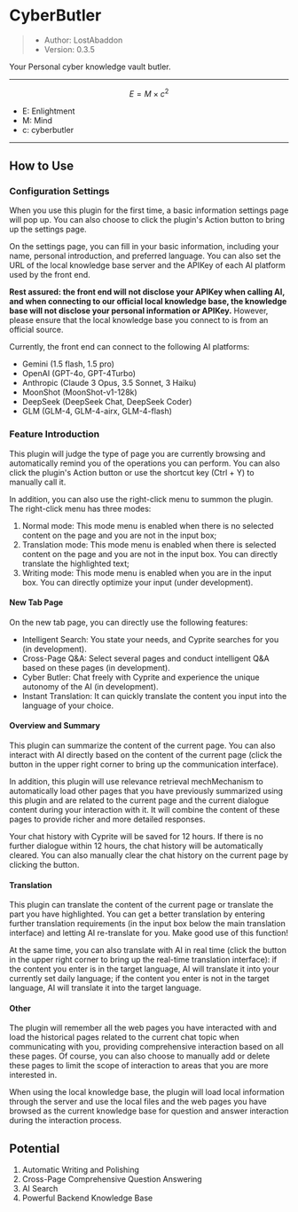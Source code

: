 #	CyberButler

> -	Author: LostAbaddon
> -	Version: 0.3.5

Your Personal cyber knowledge vault butler.

---

$$
E = M \times c^2
$$

-	E: Enlightment
-	M: Mind
-	c: cyberbutler

---

##	How to Use

###	Configuration Settings

When you use this plugin for the first time, a basic information settings page will pop up. You can also choose to click the plugin's Action button to bring up the settings page.

On the settings page, you can fill in your basic information, including your name, personal introduction, and preferred language. You can also set the URL of the local knowledge base server and the APIKey of each AI platform used by the front end.

**Rest assured: the front end will not disclose your APIKey when calling AI, and when connecting to our official local knowledge base, the knowledge base will not disclose your personal information or APIKey.** However, please ensure that the local knowledge base you connect to is from an official source.

Currently, the front end can connect to the following AI platforms:

-	Gemini (1.5 flash, 1.5 pro)
-	OpenAI (GPT-4o, GPT-4Turbo)
-	Anthropic (Claude 3 Opus, 3.5 Sonnet, 3 Haiku)
-	MoonShot (MoonShot-v1-128k)
-	DeepSeek (DeepSeek Chat, DeepSeek Coder)
-	GLM (GLM-4, GLM-4-airx, GLM-4-flash)

###	Feature Introduction

This plugin will judge the type of page you are currently browsing and automatically remind you of the operations you can perform. You can also click the plugin's Action button or use the shortcut key (Ctrl + Y) to manually call it.

In addition, you can also use the right-click menu to summon the plugin. The right-click menu has three modes:

1.	Normal mode: This mode menu is enabled when there is no selected content on the page and you are not in the input box;
2.	Translation mode: This mode menu is enabled when there is selected content on the page and you are not in the input box. You can directly translate the highlighted text;
3.	Writing mode: This mode menu is enabled when you are in the input box. You can directly optimize your input (under development).

####	New Tab Page

On the new tab page, you can directly use the following features:

-	Intelligent Search: You state your needs, and Cyprite searches for you (in development).
-	Cross-Page Q&A: Select several pages and conduct intelligent Q&A based on these pages (in development).
-	Cyber Butler: Chat freely with Cyprite and experience the unique autonomy of the AI (in development).
-	Instant Translation: It can quickly translate the content you input into the language of your choice.

####	Overview and Summary

This plugin can summarize the content of the current page. You can also interact with AI directly based on the content of the current page (click the button in the upper right corner to bring up the communication interface).

In addition, this plugin will use relevance retrieval mechMechanism to automatically load other pages that you have previously summarized using this plugin and are related to the current page and the current dialogue content during your interaction with it. It will combine the content of these pages to provide richer and more detailed responses.

Your chat history with Cyprite will be saved for 12 hours. If there is no further dialogue within 12 hours, the chat history will be automatically cleared. You can also manually clear the chat history on the current page by clicking the button.

####	Translation

This plugin can translate the content of the current page or translate the part you have highlighted. You can get a better translation by entering further translation requirements (in the input box below the main translation interface) and letting AI re-translate for you. Make good use of this function!

At the same time, you can also translate with AI in real time (click the button in the upper right corner to bring up the real-time translation interface): if the content you enter is in the target language, AI will translate it into your currently set daily language; if the content you enter is not in the target language, AI will translate it into the target language.

####	Other

The plugin will remember all the web pages you have interacted with and load the historical pages related to the current chat topic when communicating with you, providing comprehensive interaction based on all these pages. Of course, you can also choose to manually add or delete these pages to limit the scope of interaction to areas that you are more interested in.

When using the local knowledge base, the plugin will load local information through the server and use the local files and the web pages you have browsed as the current knowledge base for question and answer interaction during the interaction process.

##	Potential

1.	Automatic Writing and Polishing
2.	Cross-Page Comprehensive Question Answering
3.	AI Search
4.	Powerful Backend Knowledge Base
